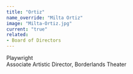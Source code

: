```yaml
---
title: "Ortiz"
name_override: "Milta Ortiz"
image: "Milta-Ortiz.jpg"
current: "true"
related:
- Board of Directors
---
```


Playwright\
Associate Artistic Director, Borderlands Theater
